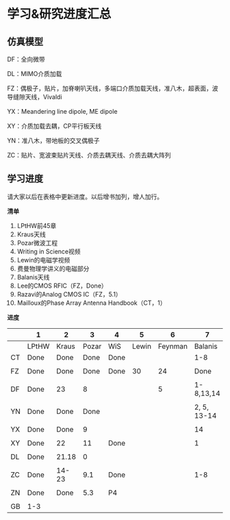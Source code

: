 # 学习&研究进度汇总

## 仿真模型

DF：全向微带

DL：MIMO介质加载

FZ：偶极子，贴片，加脊喇叭天线，多端口介质加载天线，准八木，超表面，波导缝隙天线，Vivaldi

YX：Meandering line dipole, ME dipole

XY：介质加载去耦，CP平行板天线

YN：准八木，带地板的交叉偶极子

ZC：贴片、宽波束贴片天线、介质去耦天线、介质去耦大阵列

## 学习进度

请大家以后在表格中更新进度。以后增书加列，增人加行。

**清单**

1. LPtHW前45章
2. Kraus天线
3. Pozar微波工程
4. Writing in Science视频
5. Lewin的电磁学视频
6. 费曼物理学讲义的电磁部分
7. Balanis天线
8. Lee的CMOS RFIC（FZ，Done）
9. Razavi的Analog CMOS IC（FZ，5.1）
10. Mailloux的Phase Array Antenna Handbook（CT，1）

**进度**

|      | 1     | 2     | 3     | 4    | 5     | 6       | 7            |  10          |
| ---- | ----- | ----- | ----- | ---- | ----- | ------- | ------------ | ------------ |
|      | LPtHW | Kraus | Pozar | WiS  | Lewin | Feynman | Balanis      |  Mailloux    |
| CT   | Done  | Done  | Done  | Done |       |         | 1-8          |  1           |
|      |       |       |       |      |       |         |              |              |
| FZ   | Done  | Done  | Done  | Done | 30    | 24      | Done         |              |
|      |       |       |       |      |       |         |              |              |
| DF   | Done  | 23    | 8     |      |       | 5       | 1-8,13,14    |              |
|      |       |       |       |      |       |         |              |              |
| YN   | Done  | Done  | Done  |      |       |         | 2, 5, 13-14  |              |
|      |       |       |       |      |       |         |              |              |
| YX   | Done  | Done  | 9     |      |       |         | 14           |              |
|      |       |       |       |      |       |         |              |              |
| XY   | Done  | 22    | 11    | Done |       |         | 1            |              |
|      |       |       |       |      |       |         |              |              |
| DL   | Done  | 21.18 | 0     |      |       |         |              |              |
|      |       |       |       |      |       |         |              |              |
| ZC   | Done  | 14-23 | 9.1   | Done |       |         | 1-8          |              |
|      |       |       |       |      |       |         |              |              |
| ZN   | Done  | Done  | 5.3   | P4   |       |         |              |              |
|      |       |       |       |      |       |         |              |              |
| GB   | 1-3   |       |       |      |       |         |              |              |